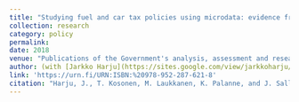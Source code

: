 ```yaml
---
title: "Studying fuel and car tax policies using microdata: evidence from Finland, Sweden and Norway"
collection: research
category: policy
permalink:
date: 2018
venue: "Publications of the Government's analysis, assessment and research activities 70/2018"
author: (with [Jarkko Harju](https://sites.google.com/view/jarkkoharju/home), [Tuomas Kosonen](https://tuomaskosonen.wixsite.com/site), [Marita Laukkanen](https://vatt.fi/en/researcher/laukkanen-marita) and [James Sallee](https://nature.berkeley.edu/~sallee/))
link: 'https://urn.fi/URN:ISBN:%20978-952-287-621-8'
citation: "Harju, J., T. Kosonen, M. Laukkanen, K. Palanne, and J. Sallee. (2024). &quot;Studying fuel and car tax policies using microdata: evidence from Finland, Sweden and Norway.&quot; <i>Publications of the Government's analysis, assessment and research activities 70/2018</i>."
---
```

